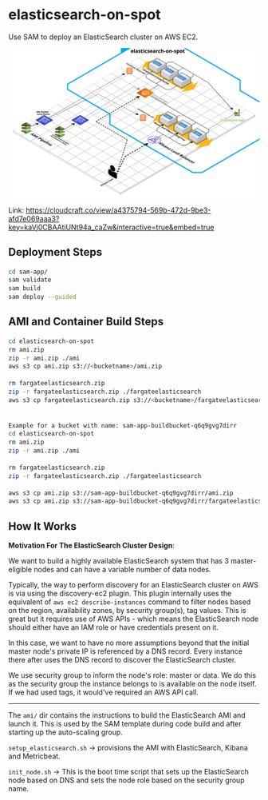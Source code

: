 # elasticsearch-on-spot

Use SAM to deploy an ElasticSearch cluster on AWS EC2.



![Image](elasticsearch-on-spot.png)

Link:
https://cloudcraft.co/view/a4375794-569b-472d-9be3-afd7e069aaa3?key=kaVj0CBAAtiUNt94a_caZw&interactive=true&embed=true



## Deployment Steps

```bash
cd sam-app/
sam validate
sam build
sam deploy --guided
```


## AMI and Container Build Steps

```bash
cd elasticsearch-on-spot
rm ami.zip
zip -r ami.zip ./ami 
aws s3 cp ami.zip s3://<bucketname>/ami.zip

rm fargateelasticsearch.zip
zip -r fargateelasticsearch.zip ./fargateelasticsearch 
aws s3 cp fargateelasticsearch.zip s3://<bucketname>/fargateelasticsearch.zip


Example for a bucket with name: sam-app-buildbucket-q6q9gvg7dirr
cd elasticsearch-on-spot
rm ami.zip
zip -r ami.zip ./ami 

rm fargateelasticsearch.zip
zip -r fargateelasticsearch.zip ./fargateelasticsearch 

aws s3 cp ami.zip s3://sam-app-buildbucket-q6q9gvg7dirr/ami.zip
aws s3 cp ami.zip s3://sam-app-buildbucket-q6q9gvg7dirr/fargateelasticsearch.zip


```

## How It Works

**Motivation For The ElasticSearch Cluster Design**:

We want to build a highly available ElasticSearch system that has 3 master-eligible nodes and can have a variable number of data nodes.

Typically, the way to perform discovery for an ElasticSearch cluster on AWS is via using the discovery-ec2 plugin. This plugin internally uses the equivalent of `aws ec2 describe-instances` command to filter nodes based on the region, availability zones, by security group(s), tag values. This is great but it requires use of AWS APIs - which means the ElasticSearch node should either have an IAM role or have credentials present on it.

In this case, we want to have no more assumptions beyond that the initial master node's private IP is referenced by a DNS record. Every instance there after uses the DNS record to discover the ElasticSearch cluster.

We use security group to inform the node's role: master or data. We do this as the security group the instance belongs to is available on the node itself. If we had used tags, it would've required an AWS API call.

---

The `ami/` dir contains the instructions to build the ElasticSearch AMI and launch it. This is used by the SAM template during code build and after starting up the auto-scaling group.

`setup_elasticsearch.sh` -> provisions the AMI with ElasticSearch, Kibana and Metricbeat.

`init_node.sh` -> This is the boot time script that sets up the ElasticSearch node based on DNS and sets the node role based on the security group name.

